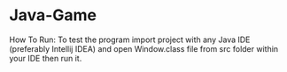 # Java-Game

How To Run:
To test the program import project with any Java IDE (preferably Intellij IDEA) and open
Window.class file from src folder within your IDE then run it.

